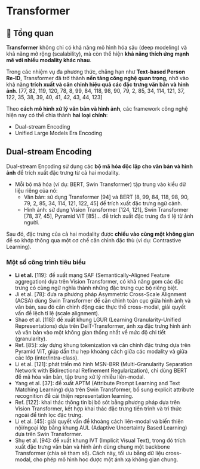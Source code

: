 # Transformer

## 🧾 Tổng quan
**Transformer** không chỉ có khả năng mô hình hóa sâu (deep modeling) và khả năng mở rộng (scalability), mà còn thể hiện **khả năng thích ứng mạnh mẽ với nhiều modality khác nhau**.

Trong các nhiệm vụ đa phương thức, chẳng hạn như **Text-based Person Re-ID**, Transformer đã trở thành **nền tảng công nghệ quan trọng**, nhờ vào khả năng **trích xuất và căn chỉnh hiệu quả các đặc trưng văn bản và hình ảnh**. [77, 82, 119, 120, 78, 8, 99, 84, 118, 98, 90, 79, 2, 85, 34, 114, 121, 37, 122, 35, 38, 39, 40, 41, 42, 43, 44, 123]

Theo **cách mô hình xử lý văn bản và hình ảnh**, các framework công nghệ hiện nay có thể chia thành **hai loại chính**:
- Dual-stream Encoding
- Unified Large Models Era Encoding

## Dual-stream Encoding
Dual-stream Encoding sử dụng các **bộ mã hóa độc lập cho văn bản và hình ảnh** để trích xuất đặc trưng từ cả hai modality.
- Mỗi bộ mã hóa (ví dụ: BERT, Swin Transformer) tập trung vào kiểu dữ liệu riêng của nó:
    - Văn bản: sử dụng Transformer [94] và BERT [8, 99, 84, 118, 98, 90, 79, 2, 85, 34, 114, 121, 122, 45] để trích xuất đặc trưng ngữ cảnh.
    - Hình ảnh: sử dụng Vision Transformer [124, 121], Swin Transformer [78, 37, 45], Pyramid ViT [85]... để trích xuất đặc trưng đa tỉ lệ từ ảnh người.

Sau đó, đặc trưng của cả hai modality được **chiếu vào cùng một không gian** để so khớp thông qua một cơ chế căn chỉnh đặc thù (ví dụ: Contrastive Learning).

### Một số công trình tiêu biểu
- **Li et al.** [119]: đề xuất mạng SAF (Semantically-Aligned Feature aggregation) dựa trên Vision Transformer, có khả năng gom các đặc trưng có cùng ngữ nghĩa thành những đặc trưng cục bộ riêng biệt.
- Ji et al. [78]: đưa ra phương pháp Asymmetric Cross-Scale Alignment (ACSA) dùng Swin Transformer để căn chỉnh toàn cục giữa hình ảnh và văn bản, sau đó căn chỉnh động các thực thể cross-modal, giải quyết vấn đề lệch tỉ lệ (scale alignment).
- Shao et al. [118]: đề xuất khung LGUR (Learning Granularity-Unified Representations) dựa trên DeiT-Transformer, ánh xạ đặc trưng hình ảnh và văn bản vào một không gian thống nhất về mức độ chi tiết (granularity).
- Ref. [85]: xây dựng khung tokenization và căn chỉnh đặc trưng dựa trên Pyramid ViT, giúp dần thu hẹp khoảng cách giữa các modality và giữa các lớp (inter/intra-class).
- Li et al. [121]: phát triển mô hình MSN-BRR (Multi-Granularity Separation Network with Bidirectional Refinement Regularization), chỉ dùng BERT để mã hóa văn bản, tập trung xử lý nhiễu liên-modal.
- Yang et al. [37]: đề xuất APTM (Attribute Prompt Learning and Text Matching Learning) dựa trên Swin Transformer, bổ sung explicit attribute recognition để cải thiện representation learning.
- Ref. [122]: khai thác thông tin bị bỏ sót bằng phương pháp dựa trên Vision Transformer, kết hợp khai thác đặc trưng tiến trình và tri thức ngoài để tinh lọc đặc trưng.
- Li et al. [45]: giải quyết vấn đề khoảng cách liên-modal và biến thiên nội/ngoại lớp bằng khung AUL (Adaptive Uncertainty Based Learning) dựa trên Swin Transformer.
- Shu et al. [94]: đề xuất khung IVT (Implicit Visual Text), trong đó trích xuất đặc trưng văn bản và hình ảnh dùng chung một backbone Transformer (chia sẻ tham số). Cách này, tối ưu bằng dữ liệu cross-modal, cho phép mô hình học được một ánh xạ không gian chung.